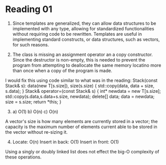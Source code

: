 Reading 01
==========

1. Since templates are generalized, they can 
allow data structures to be implemented with 
any type, allowing for standardized 
functionalities without requiring code to be 
rewritten. Templates are useful in 
implementing standard constructs, or data 
structures, such as vectors, for such reasons.

2. The class is missing an assignment operator 
an a copy constructor. Since the destructor is 
non-empty, this is needed to prevent the 
program from attempting to deallocate the same 
memory locatino more than once when a copy of 
the program is made.

I would fix this using code similar to what 
was in the reading:
 Stack(const Stack& s):
      data(new T[s.size]),
      size(s.size) {
      std::copy(data, data + size, s.data);
   }
   Stack&
   operator=(const Stack& s) {
      int* newdata = new T[s.size];
      std::copy(s.data,s.data+s.size, newdata);
      delete[] data;
      data = newdata;
      size = s.size;
      return *this;
   }

3. a) O(1)
b) O(n)
c) O(n)

A vector's size is how many elements are 
currently stored in a vector; the capacity is 
the maximum number of elements current able to 
be stored in the vector without re-sizing it.

4. Locate: O(n)
Insert in back: O(1)
Insert in front: O(1)

Using a singly or doubly linked list does not 
effect the big-O complexity of these operations.